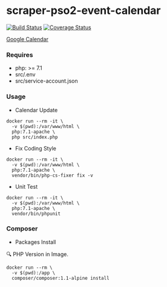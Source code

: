 # scraper-pso2-event-calendar

[![Build Status](https://travis-ci.org/tuki0918/scraper-pso2-event-calendar.svg?branch=master)](https://travis-ci.org/tuki0918/scraper-pso2-event-calendar)
[![Coverage Status](https://coveralls.io/repos/github/tuki0918/scraper-pso2-event-calendar/badge.svg)](https://coveralls.io/github/tuki0918/scraper-pso2-event-calendar)

[Google Calendar](https://goo.gl/JWExl7)

### Requires

+ php: >= 7.1
+ src/.env
+ src/service-account.json

### Usage

+ Calendar Update

```
docker run --rm -it \
  -v $(pwd):/var/www/html \
  php:7.1-apache \
  php src/index.php
```

+ Fix Coding Style

```
docker run --rm -it \
  -v $(pwd):/var/www/html \
  php:7.1-apache \
  vendor/bin/php-cs-fixer fix -v
```

+ Unit Test

```
docker run --rm -it \
  -v $(pwd):/var/www/html \
  php:7.1-apache \
  vendor/bin/phpunit
```

### Composer

+ Packages Install

:mag: PHP Version in Image.

```
docker run --rm \
  -v $(pwd):/app \
  composer/composer:1.1-alpine install
```
